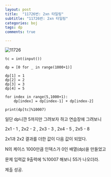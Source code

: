 ```yaml
---
layout: post
title:  "11726번: 2xn 타일링"
subtitle: "11726번: 2xn 타일링"
categories: boj
tags: dp
comments: true

---
```


![11726](https://user-images.githubusercontent.com/56789064/87990649-65c42700-cb1f-11ea-94ec-acffabdd28ac.jpg)

```
tc = int(input())

dp = [0 for _ in range(1000+1)]

dp[1] = 1
dp[2] = 2
dp[3] = 3
dp[4] = 5

for index in range(5,1000+1):
    dp[index] = dp[index-1] + dp[index-2]

print(dp[tc]%10007)

```
일단 dp니깐 5까지만 그려보자 하고 연습장에 그려보니

2x1 - 1 , 2x2 - 2 , 2x3 - 3 , 2x4 - 5 , 2x5 - 8

2x1과 2x2 결과를 더한 값이 다음 값이 되었다.

N의 케이스 1000만큼 인덱스가 0인 배열(dp)을 만들었고

문제 입력값 9출력에 %10007 해보니 55가 나오더라.

제출 성공.